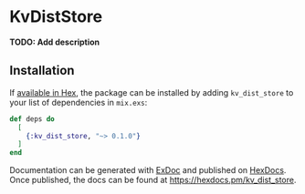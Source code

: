 # KvDistStore

**TODO: Add description**

## Installation

If [available in Hex](https://hex.pm/docs/publish), the package can be installed
by adding `kv_dist_store` to your list of dependencies in `mix.exs`:

```elixir
def deps do
  [
    {:kv_dist_store, "~> 0.1.0"}
  ]
end
```

Documentation can be generated with [ExDoc](https://github.com/elixir-lang/ex_doc)
and published on [HexDocs](https://hexdocs.pm). Once published, the docs can
be found at <https://hexdocs.pm/kv_dist_store>.

